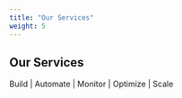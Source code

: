 ```yaml
---
title: "Our Services"
weight: 5
---
```


## Our Services

Build | Automate | Monitor | Optimize | Scale
